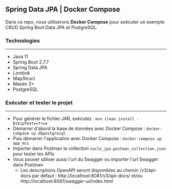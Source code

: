 ## Spring Data JPA | Docker Compose
Dans ce repo, nous utiliserons **Docker Compose** pour exécuter un exemple CRUD Spring Boot Data JPA et PostgreSQL.

### Technologies
---
- Java 11
- Spring Boot 2.7.7
- Spring Data JPA
- Lombok
- MapStruct
- Maven 3+
- PostgreSQL

### Exécuter et tester le projet
---
- Pour générer le fichier JAR, exécutez : `mvn clean install -DskipTests=true`
- Démarrer d'abord la base de données avec Docker Compose : `docker-compose up dbpostgresql`
- Puis démarrer l'application avec Docker Compose : `docker-compose up app_mcs`
- Importer dans Postman la collection `socle_jpa.postman_collection.json` pour tester les APIs
- Vous pouver utiliser aussi l'url du Swagger ou importer l'url Swagger dans Postman
  - Les descriptions OpenAPI seront disponibles au chemin /v3/api-docs par défaut : http://localhost:8081/v3/api-docs/ et/ou http://localhost:8081/swagger-ui/index.html
